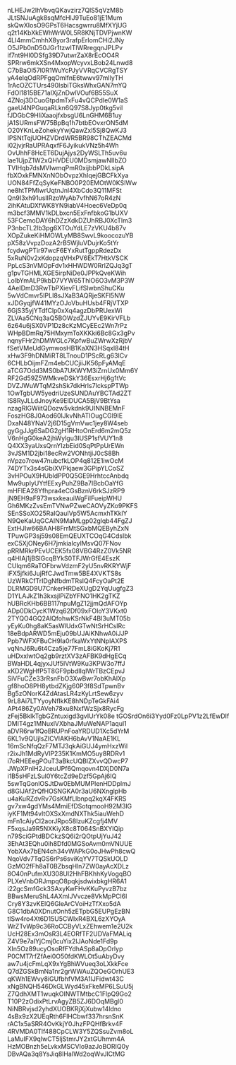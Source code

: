 nLHEJw2lhVbvqQKavzirz7QlS5qVzM8b
JLtSNJuAgk8sqMfcHlJ9TuEo81jE1Mum
skQwXIosO9GPsT6Hacsgwrru8MfXYjUG
q2t14KbXkEWhWrW0L5R8KNjTDVPjwnKW
4LI4mmCmhhX8yor3rafpErIomCHi2JNy
O5JPb0nD50JGr1tzwITlWRregqnJPLPv
if7nt9HI0DSfg39D7utwrZaX8rEcOO4R
SPRrw6mkXSn4MxopWcyvxLBob24Lnwd8
C7bBaOl57l0R1WuYcPJyVVRqCVCRgTSY
yA4eIqOdRPFgqOmlfnE6twwv97mIlyTH
1rAcOZCTUrs490IsbiTGksWhxGAN7mYQ
FdOl1815BE71aIXjZnDwlVOuf6B55SuX
4ZNoj3DCuoGtpdmTxFu4vQCPdIe0W1aS
gaeU4NPGuqaRLkn6Q97S8Jyp0tkg5vil
fJDGbC9HIiXaaojfxbsgU6LnGHM6B1uy
jA1SURmsFW75BpBq1h7btbEOvxrON5dM
O20YKnLeZohekyYwjQawZxl5Sj8QwKJ3
IPSNtTqjUOHZVDrdWR5BR98CThZEACMd
i02jvjrRaUPRAqxfF6JyikukVNz5h4Wh
OvUhhF8HcET6DujAjys2DyWSLTh5uv6u
lae1UjpZ1W2xQHVDEU0MDsmjawNIIbZO
TVIHqb7dsMVIwmqPmR0xijbbPDkLsipA
fbXOxkFMNXnNObOvpzXhIqejGBCFkXya
UON84FfZqSyKeFNBO0P20EMOtW0KSIWw
ne8htTPMIwrUqtnJnl4XbCdo3Q11MFSt
Qn9I3xh91usIlRzoWyAb7vfhN67oR4zN
2ihKAtuDXfWK8YN9iabV4Hoec6VeDp0q
m3bcf3MMV1kDLbxcn5ExFnfbkoG1bUXV
53FCemoDAY6hDZzXdkDZUhRBJ0XcTlm3
P3nbcTL2lb3pg6XTOuYdLE7zVKU4b87v
XOpZukeKiHMOWLyMB8SwvL9koocozuYB
pX58zVvpzDozA2rB5WjluVDujrKo5tYr
fcydwgPTir97wcF6EYxRutTgppRdezDx
5xRuN0v2xKdopzqVHxPV6EkT7HtkVSCK
PpLcS3nVMOpFdv1xHHWDW0RrlZQJq3gT
g1pvTGHMLXGE5irpNiDe0JPPkQveKWih
LoIbYmALP9kbD7VYW65ThlO6O3vM3P3W
4AeIDmD3RwTbPXievFLifSlwbnShuCKu
5wVdCmvr5IPLI8sJXaB3AQRjeSKFl5NW
xJDGyqjfW41MYzOJoVbuHUsb4FRjVTXP
6GjS35yjYTdfClp0xXq4agzDbPRUexWi
ZLVAa5CNq3aQ5BOWzdZJUYvE9KirVFLb
6z64u6jSX0VP1Dz8cKzMCyEEc2Wn7rPz
WHpBDmRq75HMxymToXKKki6Bc8Gx3gPv
nqnyFHr2hDMWGLc7KpfwBuZWrwXzRjbV
fSetVMeUdGymwosHB1KaXN3HSqxl84tH
xHw3F9hDNMiRT8LTnouD1PScRLg63ICv
6CHLbOijmFZm4ebCUCjiiJK56pFyAMqE
aTCG7Odd3MS0bA7UKWYM3iZrnUx0Mm6Y
RF2Gd59Z5WMkveDSkY36EsxrHj6g1tVc
DVZJWuWTqM2shSk7dkHrls7IckspPTWp
1OwTgbUW5yedriUzeSUNDAuYBCTAd2ZT
IS8RyJLLdJnoyKe9ElDUCA5BjV9BtYsa
nzagRlGWiitQDozw5vkdnk9UINNBEMnF
FoszHG8J0Aod60lJkvNhATIOugCGI9IE
DxaN48YNaV2j6D15gVmVwc1jey8W4seb
gyGgJJg6SaDG2gH1RHtoOnErd6m2mQ5z
V6nHgG0keA2jhWylgu3IUSP1sfVUY1n8
Q4XX3yaUxsQrnYIzbEid0SqPtPpUrEWn
3vJSM1D2jbi18ecRw2VONhtjiJ0cS8Bh
nVpzo7row47nubcfkLOP4q812E1iwOcM
74DYTx3s4sGbiXVPkjaew3GPipYLCoSZ
3vHPOuX9HUbldPP0Q5GE9HrhtccAnbdq
Mw9upIyUYtfEExyPuhZ9Ba7IBcbOaYfG
mHFlEA28Yfhpra4eCGsBznV6rkSJzRP9
jN9EH9aF973wsxkeauiWgFiIFueipWHU
Gh6MKzZvsEmTVNwPZweCAOVyZKo9PKFS
SEnSSoXO25RaIQauIVp5W5AcmxhTKklY
N9QeKaUqGCAIN9MaMLgp02glqb44FgZJ
ExtHJIw66BAAH8FrrMtSGxbMQEByhZxN
TPuwGP3sj59s08EmQEUXTCOqG4CdsIbk
exC5XjONey6H7jmkiaIcylMsvQ07FNov
pRRMRkrPEvUCEK5fx08VBG4RzZ0Vk5NR
q4HIAj1jBSlGcqBYkS0TFJWrGfE4EszK
CUlqm6RaTOFbrwVdzmF2yU5nvRKRYWjF
iFX5jfki6JujRfCJwdTmw5BE4XVKTS8s
UzWRkCfTrIDgNfbdmTRsIQ4FcyOaPt2E
DLRMGD9U7CnkerHRDeXUgD2YqUugfgZ3
D1YLAJkZ1h3kxsjlPiZbYFNO1HK2gTKZ
hUBRcKHb6BB117npuMgZ12jjmQdAFOYp
ADp0DkCycK1Wzq62Df09xFOIoY3VKxt0
2TYQO4GQ2AlQfohwKSrNkF4BI3uMT05b
yEyKu0hg8aK5asWlUdxGTwNtSrHCsIRc
18eBdpARWD5mEju09bUJAiKNhwA0iJJP
Ppb7WFXFBuCH9la0rfkaWxYtNNplAXPS
vqNnJ6Ru6t4Cza5je77FmL8iGKoKj7R1
uHDxxlwtOq2gb9rztXV3zAFBK9dHgECq
BWaHDL4qjyxJUf5IVtW9Ku3KPW3o7ffJ
xKD2WgHfP5T8GF9pbdIIqIWrTBzCEpvJ
SiVFuCZe33rRsnFbO3XwBwr7obKhAlXp
gf8hoO8PH8ytbdZKjg60P3f8SdTpwnBv
Bg5zONorK4ZdAtasLR4zKyLrtSew6zyv
9rL8Ai7LTYyoyNfIkKE8hNDpTeGkFAi4
APt486Zy0AVeh78xu8NxfWzSjx8RycFg
zFej5BklkTgbGZntuxigd3gvIUrYk08e
tGOSrdOn6i3Yyd0Fz0LpPV1z2LfEwDIf
DMlT4gz1MNuxlVXbhaJMuWeNAP1aqul1
aDVR6rw1fQoBRUPnFoaYRDUD1Xc5dYrM
6KL1v9QUjlsZICVIAKH6bAvV1NaAE1KL
16mScNfqQzF7MTJ3qkAiGUJ4ymHxzWil
r2ixJh1MdRyVlP235K1KmMO5uy8RDRv1
i7oRHEEegPOuT3aBkcUQBIZXvvQDwcP7
JWpXPnIH2JceuUPf6Qmqovn4DXjD0N7a
i1B5sHFzLSul0Y6tcZd9eDzf5GpAj6IQ
5swTqGonlOSJtDw0EbMUMPlenHDDplmJ
d8GlJAf2rQfHOSNGKA0r3aU6NXnglpHb
u4aKuRZdvRv7GsKMfLlbnpq2kqX4FKRS
gv7xw4gdYMs4MmiEfDSotqmooH92M3lG
iyKF1Mt94vltOXSxXmdNXThk5iauWehD
mFn1cAiyCI2aorJRpo58lzuKZcgfj4MV
F5xqsJa9R5NXKiyX8c8T064SnBXYlQip
n79SciGPtdBDCkzSQ6i2rQOtpUjYuJ42
3EhAt3EQhu0ih8Dfd0MGSoAvm0mVNUUE
YobXAx7bEN4ch34vWAPkG0oJHwPh8cwQ
NqoVdv7TqGS6rPs6sviKqYV7TQSkUOLD
GzMO2fFh8aT0BZbsqHln7ZW0ayAcXDLz
8O40nPufmXU308Ul2HhFBKhhKyVogqBO
PLXeVnbORJmpqO8pqkjsdwixbkgHR6A1
i22gcSmfGck3SAxyKwFHvKKuPyvzB7bz
BBwsMeruShL4AXmIJVvcze8VkMpPCl6l
Cry8Y3zvKElQ6GleArCVoiHzTfXxo5dA
G8C1dbA0XDnutOnh5zETpbG5EUPgEzBN
tlSw4ro4Xt6D15U5CWIxR4BXL6zXYOyA
WrZTvWp9c36RoCCByVLxZEhwem1e2U2k
UcH28Ex3mOsR3L4EORfTF2UDVaFMALiq
Z4V9e7aIYjCmj0cuYix2lJAoNde1Fd9p
XIn5Oz89ucyOsoRfFYdhASp8aDpOrlyp
P0CMT7rfZfAei0O50fdKWLOt5uAbyDvy
aw7u4jcFmLqX9xYgBhWVueq3oLXkkFce
Q7dZGSkBmNa1nr2grWWAuZQOeGOrhUE3
qKWh1EWvy8iGUfbhfVM3A1lJFidwt43C
xNgBNQH546DkGLWyd45xFkeMP6LSuU5j
Z7QdhXMT1wuqkOINWTMtbcC1FlpQ9Go2
T10P2zOdixPtLrvAgyZB5ZJ6DOqMBgl0
NiNBRvjsd2yhdXUOBKRjXjXubw14ldno
4sBx9zX2UEqRth6FlHCbwf337hrsnSnK
rAC1x5aSRR4OvKkjY0JhzFPQHfBrkv4F
4RVMDA0Tlf488CpCLW3Y5ZQSsuZvm8oL
LaMuIFX9qIwCT5ljStmrJY2xtGUhmm4A
HzMOBnzh5eLvkxMSCVIo9azJoBORIQ0y
DBvAQa3q8YsJiq8lHaIWd2oqWvJlCtMG
